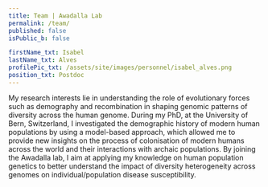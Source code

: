 ```yaml
---
title: Team | Awadalla Lab
permalink: /team/
published: false
isPublic_b: false

firstName_txt: Isabel
lastName_txt: Alves
profilePic_txt: /assets/site/images/personnel/isabel_alves.png
position_txt: Postdoc
---
```


My research interests lie in understanding the role of evolutionary forces such as demography and recombination in shaping genomic patterns of diversity across the human genome. During my PhD, at the University of Bern, Switzerland, I investigated the demographic history of modern human populations by using a model-based approach, which allowed me to provide new insights on the process of colonisation of modern humans across the world and their interactions with archaic populations. By joining the Awadalla lab, I aim at applying my knowledge on human population genetics to better understand the impact of diversity heterogeneity across genomes on individual/population disease susceptibility.
